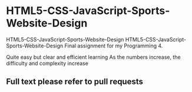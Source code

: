 # HTML5-CSS-JavaScript-Sports-Website-Design

HTML5-CSS-JavaScript-Sports-Website-Design HTML5-CSS-JavaScript-Sports-Website-Design Final assignment for my Programming 4. 

Quite easy but clear and efficient learning As the numbers increase, the difficulty and complexity increase 


## Full text please refer to pull requests
